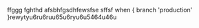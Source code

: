 ffggg
fghthd
afsbhfgsdhfewsfse
sffsf
when {
                branch 'production'
            }rewytyu6ru6ruu65u6ryu6u5464u46u
